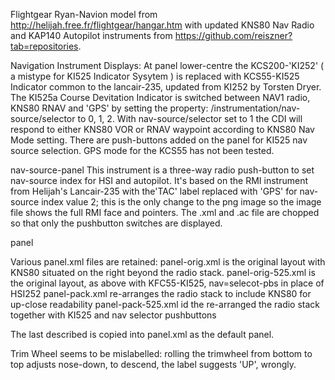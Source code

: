   Flightgear Ryan-Navion model from http://helijah.free.fr/flightgear/hangar.htm with updated
KNS80 Nav Radio and KAP140 Autopilot instruments from https://github.com/reiszner?tab=repositories.

  Navigation Instrument Displays: 
    At panel lower-centre the KCS200-'KI252' ( a mistype for KI525 Indicator Sysytem ) 
is replaced with KCS55-KI525 Indicator common to the lancair-235, updated from KI252 by Torsten Dryer. 
The KI525a Course Devitation Indicator is switched between NAV1 radio, KNS80 RNAV and 'GPS' by setting
the property: /instrumentation/nav-source/selector to 0, 1, 2.
With nav-source/selector set to 1 the CDI will respond to either KNS80 VOR or RNAV waypoint according
to KNS80 Nav Mode setting.  There are push-buttons added on the panel for KI525 nav source selection. 
GPS mode for the KCS55 has not been tested.

nav-source-panel
  This instrument is a three-way radio push-button to set nav-source index for HSI and autopilot.
It's based on the RMI instrument from Helijah's Lancair-235 with the'TAC' label replaced with 'GPS'
for nav-source index value 2; this is the only change to the png image so the image file shows the 
full RMI face and pointers.  The .xml and .ac file are chopped so that only the pushbutton switches
are displayed. 

panel 

  Various panel.xml files are retained: 
panel-orig.xml     is the original layout with KNS80 situated on the right beyond the radio stack.
panel-orig-525.xml is the original layout, as above with KFC55-KI525, nav=selecot-pbs in place of HSI252
panel-pack.xml     re-arranges the radio stack to include KNS80 for up-close readability
panel-pack-525.xml id the re-arranged the radio stack together with KI525 and nav selector pushbuttons

The last described is copied into panel.xml as the default panel. 


Trim Wheel 
  seems to be mislabelled: rolling the trimwheel from bottom to top adjusts nose-down, 
to descend,  the label suggests 'UP', wrongly. 
 
  
  


